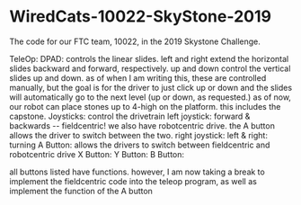 # WiredCats-10022-SkyStone-2019
The code for our FTC team, 10022, in the 2019 Skystone Challenge.

TeleOp:
DPAD: controls the linear slides.
  left and right extend the horizontal slides backward and forward, respectively.
  up and down control the vertical slides up and down.
    as of when I am writing this, these are controlled manually,
    but the goal is for the driver to just click up or down and the
    slides will automatically go to the next level (up or down, as requested.)
    as of now, our robot can place stones up to 4-high on the platform.
    this includes the capstone.
Joysticks: control the drivetrain
  left joystick: forward & backwards -- fieldcentric! we also have robotcentric drive.
    the A button allows the driver to switch between the two.
  right joystick: left & right: turning
A Button: allows the drivers to switch between fieldcentric and robotcentric drive
X Button: 
Y Button: 
B Button: 

all buttons listed have functions. however, I am now taking a break to implement the fieldcentric code into the teleop program,
as well as implement the function of the A button

